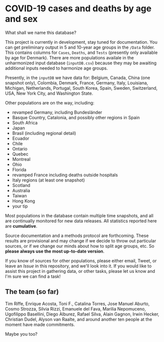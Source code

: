 # COVID-19 cases and deaths by age and sex

What shall we name this database?

This project is currently in development, stay tuned for documentation. You can get preliminary output in 5 and 10-year age groups in the `/Data` folder. This contains columns for `Cases`, `Deaths`, and `Tests` (presently only available by age for Denmark). There are more populations availale in the unharmonized input database (`inputDB.csv`) because they may be awaiting additional inputs needed to harmonize age groups.

Presently, in the `inputDB` we have data for:
Belgium, Canada, China (one snapshot only), Colombia, Denmark, France, Germany, Italy, Louisiana, Michigan, Netherlands, Portugal, South Korea, Spain, Sweden, Switzerland, USA, New York City, and Washington State.

Other populations are on the way, including:

- revamped Germany, including Bundesländer
- Basque Country, Catalonia, and possibly other regions in Spain
- South Africa
- Japan
- Brasil (including regional detail)
- Ecuador
- Chile
- Ontario
- Quebec
- Montreal
- Ohio
- Florida
- revamped France including deaths outside hospitals 
- Italy regions (at least one snapshot)
- Scotland
- Australia
- Taiwan
- Hong Kong
- your tip

Most populations in the database contain multiple time snapshots, and all are continually monitored for new data releases.  All statistics reported here are **cumulative**. 

Source documentation and a methods protocol are forthcoming. These results are provisional and may change if we decide to throw out particular sources, or if we change our minds about how to split age groups, etc. So **please always use the most up-to-date version**.

If you know of sources for other populations, please either email, Tweet, or leave an *Issue* in this repository, and we'll look into it. If you would like to assist this project in gathering data, or other tasks, please let us know and I'm sure we can find a task!

## The team (so far)
Tim Riffe, Enrique Acosta, Toni F., Catalina Torres, Jose Manuel Aburto, Cosmo Strozza, Silvia Rizzi, Emanuele del Fava, Marilia Nepomuceno, Ugofilippo Basellini, Diego Alburez, Rafael Silva, Alain Gagnon, Irwin Hecker, Christian Dudel, Alyson van Raalte, and around another ten people at the moment have made commitments. 

Maybe you too?




